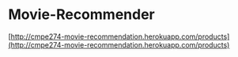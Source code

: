 # Movie-Recommender


[http://cmpe274-movie-recommendation.herokuapp.com/products](http://cmpe274-movie-recommendation.herokuapp.com/products)
